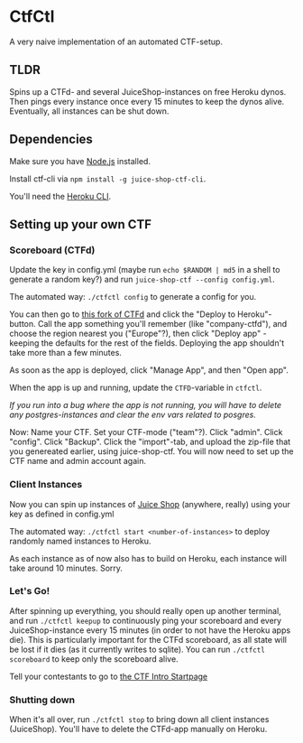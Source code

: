 # CtfCtl

A very naive implementation of an automated CTF-setup.

## TLDR
Spins up a CTFd- and several JuiceShop-instances on free Heroku dynos.
Then pings every instance once every 15 minutes to keep the dynos alive.
Eventually, all instances can be shut down.

## Dependencies
Make sure you have [Node.js](https://nodejs.org/en/) installed.

Install ctf-cli via `npm install -g juice-shop-ctf-cli`.

You'll need the [Heroku CLI](https://devcenter.heroku.com/articles/heroku-cli).

## Setting up your own CTF

### Scoreboard (CTFd)

Update the key in config.yml (maybe run `echo $RANDOM | md5` in a shell to generate a random key?) and run `juice-shop-ctf --config config.yml`.

The automated way: `./ctfctl config` to generate a config for you.

You can then go to [this fork of CTFd](https://github.com/EivindArvesen/CTFd) and click the "Deploy to Heroku"-button.
Call the app something you'll remember (like "company-ctfd"), and choose the region nearest you ("Europe"?), then click "Deploy app" - keeping the defaults for the rest of the fields.
Deploying the app shouldn't take more than a few minutes.

As soon as the app is deployed, click "Manage App", and then "Open app".

When the app is up and running, update the `CTFD`-variable in `ctfctl`.

_If you run into a bug where the app is not running, you will have to delete any postgres-instances and clear the env vars related to posgres._

Now:
Name your CTF.
Set your CTF-mode ("team"?).
Click "admin". Click "config". Click "Backup". Click the "import"-tab, and upload the zip-file that you genereated earlier, using juice-shop-ctf.
You will now need to set up the CTF name and admin account again.

### Client Instances

Now you can spin up instances of [Juice Shop](https://github.com/bkimminich/juice-shop) (anywhere, really) using your key as defined in config.yml

The automated way: `./ctfctl start <number-of-instances>` to deploy randomly named instances to Heroku.

As each instance as of now also has to build on Heroku, each instance will take around 10 minutes. Sorry.

### Let's Go!

After spinning up everything, you should really open up another terminal, and run `./ctfctl keepup` to continuously ping your scoreboard and every JuiceShop-instance every 15 minutes (in order to not have the Heroku apps die). This is particularly important for the CTFd scoreboard, as all state will be lost if it dies (as it currently writes to sqlite). You can run `./ctfctl scoreboard` to keep only the scoreboard alive.

Tell your contestants to go to [the CTF Intro Startpage](https://eivindarvesen.github.io/intro-ctf-startpage/)

### Shutting down

When it's all over, run `./ctfctl stop` to bring down all client instances (JuiceShop).
You'll have to delete the CTFd-app manually on Heroku.
